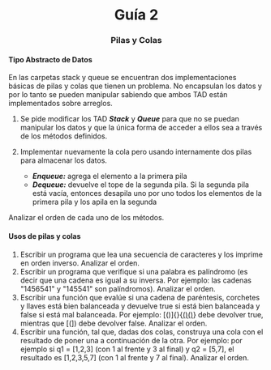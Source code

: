<h1 align="center">Guía 2</h1>

<h3 align="center">Pilas y Colas</h2>

<h4>Tipo Abstracto de Datos</h4>

En las carpetas stack y queue se encuentran dos implementaciones básicas de pilas y colas que tienen un problema. No encapsulan los datos y por lo tanto se pueden manipular sabiendo que ambos TAD están implementados sobre arreglos.

1. Se pide modificar los TAD **_Stack_** y **_Queue_** para que no se puedan manipular los datos y que la única forma de acceder a ellos sea a través de los métodos definidos.

2. Implementar nuevamente la cola pero usando internamente dos pilas para almacenar los datos.

    - **_Enqueue:_** agrega el elemento a la primera pila
    - **_Dequeue:_** devuelve el tope de la segunda pila. Si la segunda pila está vacía, entonces desapila uno por uno todos los elementos de la primera pila y los apila en la segunda

Analizar el orden de cada uno de los métodos.

<h4>Usos de pilas y colas</h4>

1. Escribir un programa que lea una secuencia de caracteres y los imprime en orden inverso. Analizar el orden.
2. Escribir un programa que verifique si una palabra es palíndromo (es decir que una cadena es igual a su inversa. Por ejemplo: las cadenas "1456541" y "145541" son palíndromos). Analizar el orden.
3. Escribir una función que evalúe si una cadena de paréntesis, corchetes y llaves está bien balanceada y devuelve true si está bien balanceada y false si está mal balanceada. Por ejemplo: [()]{}{[()()]()} debe devolver true, mientras que [(]) debe devolver false. Analizar el orden.
4. Escribir una función, tal que, dadas dos colas, construya una cola con el resultado de poner una a continuación de la otra. Por ejemplo: por ejemplo si q1 = [1,2,3] (con 1 al frente y 3 al final) y q2 = [5,7], el resultado es [1,2,3,5,7] (con 1 al frente y 7 al final). Analizar el orden.
